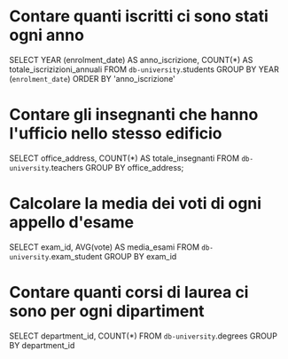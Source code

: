 # Contare quanti iscritti ci sono stati ogni anno
SELECT YEAR (enrolment_date) AS anno_iscrizione, COUNT(*)
 AS totale_iscrizizioni_annuali
 FROM `db-university`.students
GROUP BY YEAR (`enrolment_date`) 
ORDER BY 'anno_iscrizione'

 # Contare gli insegnanti che hanno l'ufficio nello stesso edificio
SELECT office_address, COUNT(*) AS totale_insegnanti
FROM `db-university`.teachers
GROUP BY office_address;

 # Calcolare la media dei voti di ogni appello d'esame
SELECT exam_id, AVG(vote) AS media_esami
 FROM `db-university`.exam_student
 GROUP BY exam_id

 # Contare quanti corsi di laurea ci sono per ogni dipartiment
 SELECT department_id, COUNT(*)
FROM `db-university`.degrees
GROUP BY department_id